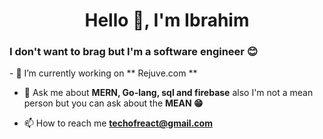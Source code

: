 <h1 align="center">Hello 👋, I'm Ibrahim</h1>
<h3>I don't want to brag but I'm a software engineer 😊</h3>
- 🌱 I’m currently working on ** Rejuve.com **

- 💬 Ask me about **MERN, Go-lang, sql and firebase** also I'm not a mean person but you can ask about the **MEAN 😁**

- 📫 How to reach me **techofreact@gmail.com**
